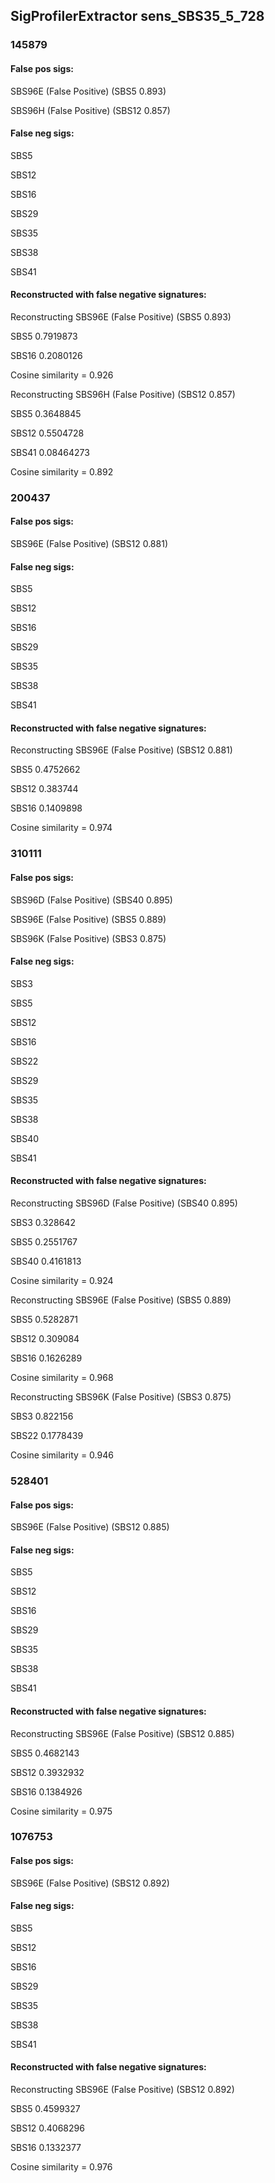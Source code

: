 ## SigProfilerExtractor sens_SBS35_5_728



### 145879

#### False pos sigs:

SBS96E (False Positive) (SBS5 0.893)

SBS96H (False Positive) (SBS12 0.857)

#### False neg sigs:

SBS5

SBS12

SBS16

SBS29

SBS35

SBS38

SBS41


#### Reconstructed with false negative signatures:


Reconstructing SBS96E (False Positive) (SBS5 0.893)

SBS5 0.7919873

SBS16 0.2080126

Cosine similarity = 0.926




Reconstructing SBS96H (False Positive) (SBS12 0.857)

SBS5 0.3648845

SBS12 0.5504728

SBS41 0.08464273

Cosine similarity = 0.892




### 200437

#### False pos sigs:

SBS96E (False Positive) (SBS12 0.881)

#### False neg sigs:

SBS5

SBS12

SBS16

SBS29

SBS35

SBS38

SBS41


#### Reconstructed with false negative signatures:


Reconstructing SBS96E (False Positive) (SBS12 0.881)

SBS5 0.4752662

SBS12 0.383744

SBS16 0.1409898

Cosine similarity = 0.974




### 310111

#### False pos sigs:

SBS96D (False Positive) (SBS40 0.895)

SBS96E (False Positive) (SBS5 0.889)

SBS96K (False Positive) (SBS3 0.875)

#### False neg sigs:

SBS3

SBS5

SBS12

SBS16

SBS22

SBS29

SBS35

SBS38

SBS40

SBS41


#### Reconstructed with false negative signatures:


Reconstructing SBS96D (False Positive) (SBS40 0.895)

SBS3 0.328642

SBS5 0.2551767

SBS40 0.4161813

Cosine similarity = 0.924




Reconstructing SBS96E (False Positive) (SBS5 0.889)

SBS5 0.5282871

SBS12 0.309084

SBS16 0.1626289

Cosine similarity = 0.968




Reconstructing SBS96K (False Positive) (SBS3 0.875)

SBS3 0.822156

SBS22 0.1778439

Cosine similarity = 0.946




### 528401

#### False pos sigs:

SBS96E (False Positive) (SBS12 0.885)

#### False neg sigs:

SBS5

SBS12

SBS16

SBS29

SBS35

SBS38

SBS41


#### Reconstructed with false negative signatures:


Reconstructing SBS96E (False Positive) (SBS12 0.885)

SBS5 0.4682143

SBS12 0.3932932

SBS16 0.1384926

Cosine similarity = 0.975




### 1076753

#### False pos sigs:

SBS96E (False Positive) (SBS12 0.892)

#### False neg sigs:

SBS5

SBS12

SBS16

SBS29

SBS35

SBS38

SBS41


#### Reconstructed with false negative signatures:


Reconstructing SBS96E (False Positive) (SBS12 0.892)

SBS5 0.4599327

SBS12 0.4068296

SBS16 0.1332377

Cosine similarity = 0.976



